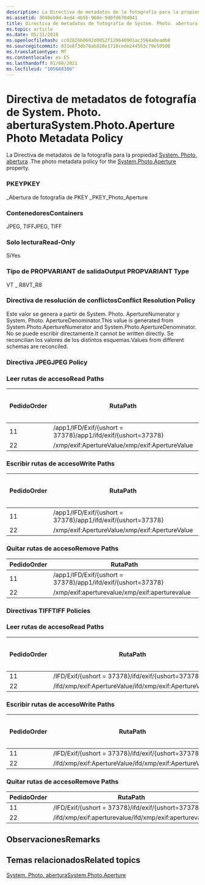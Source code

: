 ```yaml
---
description: La Directiva de metadatos de la fotografía para la propiedad System. Photo. abertura.
ms.assetid: 3048eb9d-4ed4-4b5b-960e-9d0fd6704041
title: Directiva de metadatos de fotografía de System. Photo. abertura
ms.topic: article
ms.date: 05/31/2018
ms.openlocfilehash: cc02826b0602d0052f129640901ac3564a0eadb8
ms.sourcegitcommit: 831e8f3db78ab820e1710cede244553c70e50500
ms.translationtype: MT
ms.contentlocale: es-ES
ms.lasthandoff: 01/08/2021
ms.locfileid: "105688386"
---
```

# <a name="systemphotoaperture-photo-metadata-policy"></a><span data-ttu-id="88500-103">Directiva de metadatos de fotografía de System. Photo. abertura</span><span class="sxs-lookup"><span data-stu-id="88500-103">System.Photo.Aperture Photo Metadata Policy</span></span>

<span data-ttu-id="88500-104">La Directiva de metadatos de la fotografía para la propiedad [System. Photo. abertura](../properties/props-system-photo-aperture.md) .</span><span class="sxs-lookup"><span data-stu-id="88500-104">The photo metadata policy for the [System.Photo.Aperture](../properties/props-system-photo-aperture.md) property.</span></span>

### <a name="pkey"></a><span data-ttu-id="88500-105">PKEY</span><span class="sxs-lookup"><span data-stu-id="88500-105">PKEY</span></span>

<span data-ttu-id="88500-106">\_Abertura de fotografía de PKEY \_</span><span class="sxs-lookup"><span data-stu-id="88500-106">PKEY\_Photo\_Aperture</span></span>

### <a name="containers"></a><span data-ttu-id="88500-107">Contenedores</span><span class="sxs-lookup"><span data-stu-id="88500-107">Containers</span></span>

<span data-ttu-id="88500-108">JPEG, TIFF</span><span class="sxs-lookup"><span data-stu-id="88500-108">JPEG, TIFF</span></span>

### <a name="read-only"></a><span data-ttu-id="88500-109">Solo lectura</span><span class="sxs-lookup"><span data-stu-id="88500-109">Read-Only</span></span>

<span data-ttu-id="88500-110">Sí</span><span class="sxs-lookup"><span data-stu-id="88500-110">Yes</span></span>

### <a name="output-propvariant-type"></a><span data-ttu-id="88500-111">Tipo de PROPVARIANT de salida</span><span class="sxs-lookup"><span data-stu-id="88500-111">Output PROPVARIANT Type</span></span>

<span data-ttu-id="88500-112">VT \_ R8</span><span class="sxs-lookup"><span data-stu-id="88500-112">VT\_R8</span></span>

### <a name="conflict-resolution-policy"></a><span data-ttu-id="88500-113">Directiva de resolución de conflictos</span><span class="sxs-lookup"><span data-stu-id="88500-113">Conflict Resolution Policy</span></span>

<span data-ttu-id="88500-114">Este valor se genera a partir de System. Photo. ApertureNumerator y System. Photo. ApertureDenominator.</span><span class="sxs-lookup"><span data-stu-id="88500-114">This value is generated from System.Photo.ApertureNumerator and System.Photo.ApertureDenominator.</span></span> <span data-ttu-id="88500-115">No se puede escribir directamente.</span><span class="sxs-lookup"><span data-stu-id="88500-115">It cannot be written directly.</span></span> <span data-ttu-id="88500-116">Se reconcilian los valores de los distintos esquemas.</span><span class="sxs-lookup"><span data-stu-id="88500-116">Values from different schemas are reconciled.</span></span>

### <a name="jpeg-policy"></a><span data-ttu-id="88500-117">Directiva JPEG</span><span class="sxs-lookup"><span data-stu-id="88500-117">JPEG Policy</span></span>

### <a name="read-paths"></a><span data-ttu-id="88500-118">Leer rutas de acceso</span><span class="sxs-lookup"><span data-stu-id="88500-118">Read Paths</span></span>



| <span data-ttu-id="88500-119">Pedido</span><span class="sxs-lookup"><span data-stu-id="88500-119">Order</span></span> | <span data-ttu-id="88500-120">Ruta</span><span class="sxs-lookup"><span data-stu-id="88500-120">Path</span></span>                          | <span data-ttu-id="88500-121">Formato de disco</span><span class="sxs-lookup"><span data-stu-id="88500-121">Disk Format</span></span> |
|-------|-------------------------------|-------------|
| <span data-ttu-id="88500-122">1</span><span class="sxs-lookup"><span data-stu-id="88500-122">1</span></span>     | <span data-ttu-id="88500-123">/app1/IFD/Exif/{ushort = 37378}</span><span class="sxs-lookup"><span data-stu-id="88500-123">/app1/ifd/exif/{ushort=37378}</span></span> |             |
| <span data-ttu-id="88500-124">2</span><span class="sxs-lookup"><span data-stu-id="88500-124">2</span></span>     | <span data-ttu-id="88500-125">/xmp/exif:ApertureValue</span><span class="sxs-lookup"><span data-stu-id="88500-125">/xmp/exif:ApertureValue</span></span>       |             |



 

### <a name="write-paths"></a><span data-ttu-id="88500-126">Escribir rutas de acceso</span><span class="sxs-lookup"><span data-stu-id="88500-126">Write Paths</span></span>



| <span data-ttu-id="88500-127">Pedido</span><span class="sxs-lookup"><span data-stu-id="88500-127">Order</span></span> | <span data-ttu-id="88500-128">Ruta</span><span class="sxs-lookup"><span data-stu-id="88500-128">Path</span></span>                          | <span data-ttu-id="88500-129">Formato de disco</span><span class="sxs-lookup"><span data-stu-id="88500-129">Disk Format</span></span> |
|-------|-------------------------------|-------------|
| <span data-ttu-id="88500-130">1</span><span class="sxs-lookup"><span data-stu-id="88500-130">1</span></span>     | <span data-ttu-id="88500-131">/app1/IFD/Exif/{ushort = 37378}</span><span class="sxs-lookup"><span data-stu-id="88500-131">/app1/ifd/exif/{ushort=37378}</span></span> |             |
| <span data-ttu-id="88500-132">2</span><span class="sxs-lookup"><span data-stu-id="88500-132">2</span></span>     | <span data-ttu-id="88500-133">/xmp/exif:ApertureValue</span><span class="sxs-lookup"><span data-stu-id="88500-133">/xmp/exif:ApertureValue</span></span>       |             |



 

### <a name="remove-paths"></a><span data-ttu-id="88500-134">Quitar rutas de acceso</span><span class="sxs-lookup"><span data-stu-id="88500-134">Remove Paths</span></span>



| <span data-ttu-id="88500-135">Pedido</span><span class="sxs-lookup"><span data-stu-id="88500-135">Order</span></span> | <span data-ttu-id="88500-136">Ruta</span><span class="sxs-lookup"><span data-stu-id="88500-136">Path</span></span>                          |
|-------|-------------------------------|
| <span data-ttu-id="88500-137">1</span><span class="sxs-lookup"><span data-stu-id="88500-137">1</span></span>     | <span data-ttu-id="88500-138">/app1/IFD/Exif/{ushort = 37378}</span><span class="sxs-lookup"><span data-stu-id="88500-138">/app1/ifd/exif/{ushort=37378}</span></span> |
| <span data-ttu-id="88500-139">2</span><span class="sxs-lookup"><span data-stu-id="88500-139">2</span></span>     | <span data-ttu-id="88500-140">/xmp/exif:aperturevalue</span><span class="sxs-lookup"><span data-stu-id="88500-140">/xmp/exif:aperturevalue</span></span>       |



 

### <a name="tiff-policies"></a><span data-ttu-id="88500-141">Directivas TIFF</span><span class="sxs-lookup"><span data-stu-id="88500-141">TIFF Policies</span></span>

### <a name="read-paths"></a><span data-ttu-id="88500-142">Leer rutas de acceso</span><span class="sxs-lookup"><span data-stu-id="88500-142">Read Paths</span></span>



| <span data-ttu-id="88500-143">Pedido</span><span class="sxs-lookup"><span data-stu-id="88500-143">Order</span></span> | <span data-ttu-id="88500-144">Ruta</span><span class="sxs-lookup"><span data-stu-id="88500-144">Path</span></span>                        | <span data-ttu-id="88500-145">Formato de disco</span><span class="sxs-lookup"><span data-stu-id="88500-145">Disk Format</span></span> |
|-------|-----------------------------|-------------|
| <span data-ttu-id="88500-146">1</span><span class="sxs-lookup"><span data-stu-id="88500-146">1</span></span>     | <span data-ttu-id="88500-147">/IFD/Exif/{ushort = 37378}</span><span class="sxs-lookup"><span data-stu-id="88500-147">/ifd/exif/{ushort=37378}</span></span>    |             |
| <span data-ttu-id="88500-148">2</span><span class="sxs-lookup"><span data-stu-id="88500-148">2</span></span>     | <span data-ttu-id="88500-149">/ifd/xmp/exif:ApertureValue</span><span class="sxs-lookup"><span data-stu-id="88500-149">/ifd/xmp/exif:ApertureValue</span></span> |             |



 

### <a name="write-paths"></a><span data-ttu-id="88500-150">Escribir rutas de acceso</span><span class="sxs-lookup"><span data-stu-id="88500-150">Write Paths</span></span>



| <span data-ttu-id="88500-151">Pedido</span><span class="sxs-lookup"><span data-stu-id="88500-151">Order</span></span> | <span data-ttu-id="88500-152">Ruta</span><span class="sxs-lookup"><span data-stu-id="88500-152">Path</span></span>                        | <span data-ttu-id="88500-153">Formato de disco</span><span class="sxs-lookup"><span data-stu-id="88500-153">Disk Format</span></span> |
|-------|-----------------------------|-------------|
| <span data-ttu-id="88500-154">1</span><span class="sxs-lookup"><span data-stu-id="88500-154">1</span></span>     | <span data-ttu-id="88500-155">/IFD/Exif/{ushort = 37378}</span><span class="sxs-lookup"><span data-stu-id="88500-155">/ifd/exif/{ushort=37378}</span></span>    |             |
| <span data-ttu-id="88500-156">2</span><span class="sxs-lookup"><span data-stu-id="88500-156">2</span></span>     | <span data-ttu-id="88500-157">/ifd/xmp/exif:ApertureValue</span><span class="sxs-lookup"><span data-stu-id="88500-157">/ifd/xmp/exif:ApertureValue</span></span> |             |



 

### <a name="remove-paths"></a><span data-ttu-id="88500-158">Quitar rutas de acceso</span><span class="sxs-lookup"><span data-stu-id="88500-158">Remove Paths</span></span>



| <span data-ttu-id="88500-159">Pedido</span><span class="sxs-lookup"><span data-stu-id="88500-159">Order</span></span> | <span data-ttu-id="88500-160">Ruta</span><span class="sxs-lookup"><span data-stu-id="88500-160">Path</span></span>                        |
|-------|-----------------------------|
| <span data-ttu-id="88500-161">1</span><span class="sxs-lookup"><span data-stu-id="88500-161">1</span></span>     | <span data-ttu-id="88500-162">/IFD/Exif/{ushort = 37378}</span><span class="sxs-lookup"><span data-stu-id="88500-162">/ifd/exif/{ushort=37378}</span></span>    |
| <span data-ttu-id="88500-163">2</span><span class="sxs-lookup"><span data-stu-id="88500-163">2</span></span>     | <span data-ttu-id="88500-164">/ifd/xmp/exif:aperturevalue</span><span class="sxs-lookup"><span data-stu-id="88500-164">/ifd/xmp/exif:aperturevalue</span></span> |



 

## <a name="remarks"></a><span data-ttu-id="88500-165">Observaciones</span><span class="sxs-lookup"><span data-stu-id="88500-165">Remarks</span></span>

## <a name="related-topics"></a><span data-ttu-id="88500-166">Temas relacionados</span><span class="sxs-lookup"><span data-stu-id="88500-166">Related topics</span></span>

<dl> <dt>

[<span data-ttu-id="88500-167">System. Photo. abertura</span><span class="sxs-lookup"><span data-stu-id="88500-167">System.Photo.Aperture</span></span>](../properties/props-system-photo-aperture.md)
</dt> </dl>

 

 
